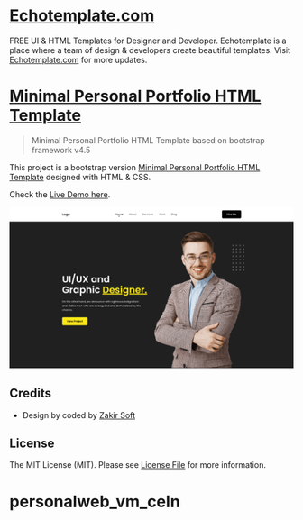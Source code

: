 # [Echotemplate.com](https://echotemplate.com)
FREE UI & HTML Templates for Designer and Developer. Echotemplate is a place where a team of design & developers create beautiful templates. Visit [Echotemplate.com](https://echotemplate.com) for more updates.

# [Minimal Personal Portfolio HTML Template](https://www.echotemplate.com/templates/minimal-personal-portfolio-html-template)

> Minimal Personal Portfolio HTML Template based on bootstrap framework v4.5

This project is a bootstrap version [Minimal Personal Portfolio HTML Template](https://www.echotemplate.com/templates/minimal-personal-portfolio-html-template) designed with HTML & CSS.

Check the [Live Demo here](https://demo.echotemplate.com/minimal-personal-portfolio-html-template/).

![](assets/images/screenshot.png)

## Credits
- Design by coded by [Zakir Soft](https://zakirsoft.com)

## License
The MIT License (MIT). Please see [License File](LICENSE.md) for more information.
# personalweb_vm_celn
